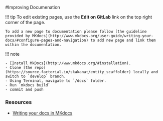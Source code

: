 
#Improving Documenation

!!! tip
    To edit existing pages, use the **Edit on GitLab** link on the top right corner of the page.

    To add a new page to documentation please follow [the guideline provided by MKdocs](http://www.mkdocs.org/user-guide/writing-your-docs/#configure-pages-and-navigation) to add new page and link them within the documentation.

!!! note
    
    - [Install MkDocs](http://www.mkdocs.org/#installation).
    - Clone [the repo](https://source.factorial.io/skakanat/entity_scaffolder) locally and switch to `develop` branch.
    - Using Terminal, navigate to `/docs` folder.
    - Run `mkdocs build`
    - commit and push

### Resources
* [Writing your docs in MKdocs](http://www.mkdocs.org/user-guide/writing-your-docs/)
